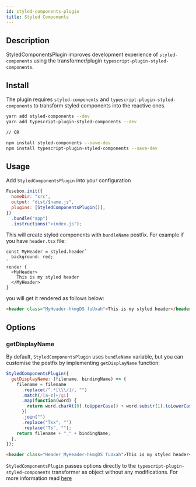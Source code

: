 ```yaml
---
id: styled-components-plugin
title: Styled Components
---
```


## Description

StyledComponentsPlugin improves development experience of `styled-components`
using the transformer/plugin `typescript-plugin-styled-components`.

## Install

The plugin requires `styled-components` and
`typescript-plugin-styled-components` to transform styled components into the
reactive ones.

```bash
yarn add styled-components --dev
yarn add typescript-plugin-styled-components --dev

// OR

npm install styled-components --save-dev
npm install typescript-plugin-styled-components --save-dev
```

## Usage

Add `StyledComponentsPlugin` into your configuration

```js
Fusebox.init({
  homeDir: "src",
  output: "dist/$name.js",
  plugins: [StyledComponentsPlugin()],
})
  .bundle("app")
  .instructions(">index.js");
```

This will create styled components with `bundleName` postfix. For example if you
have `header.tsx` file:

```tsx
const MyHeader = styled.header`
  background: red;
`
render {
  <MyHeader>
    This is my styled header
  </MyHeader>
}
```

you will get it rendered as follows below:

```html
<header class="MyHeader-hkmgDS fuUxah">This is my styled header</header>
```

## Options

### getDisplayName

By default, `StyledComponentsPlugin` uses `bundleName` variable, but you can
customise the postfix by implementing `getDisplayName` function:

```js
StyledComponentsPlugin({
  getDisplayName: (filename, bindingName) => {
    filename = filename
      .replace(/^.*[\\\/]/, "")
      .match(/[a-z]+/gi)
      .map(function(word) {
        return word.charAt(0).toUpperCase() + word.substr(1).toLowerCase();
      })
      .join("")
      .replace("Tsx", "")
      .replace("Ts", "");
    return filename + "_" + bindingName;
  },
});
```

```html
<header class="Header_MyHeader-hkmgDS fuUxah">This is my styled header</header>
```

`StyledComponentsPlugin` passes options directly to the
`typescript-plugin-styled-components` transformer as object without any
modifications. For more information read
[here](https://github.com/Igorbek/typescript-plugin-styled-components#options)
